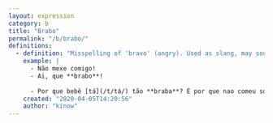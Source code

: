 ```yaml
---
layout: expression
category: b
title: "Brabo"
permalink: "/b/brabo/"
definitions:
  - definition: "Misspelling of 'bravo' (angry). Used as slang, may sound childish or provocative depending on the context."
    example: |
      - Não mexe comigo!
      - Ai, que **brabo**!
      
      - Por que bebê [tá](/t/tá/) tão **braba**? É por que nao comeu sobremesa?
    created: "2020-04-05T14:20:56"
    author: "kinow"
---
```

